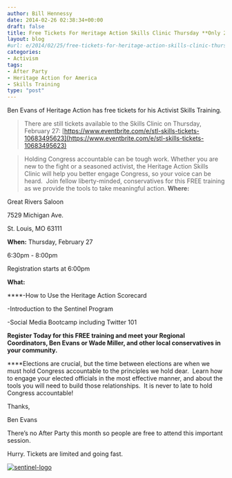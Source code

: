 ```yaml
---
author: Bill Hennessy
date: 2014-02-26 02:38:34+00:00
draft: false
title: Free Tickets For Heritage Action Skills Clinic Thursday **Only 20 Tix Left!**
layout: blog
#url: e/2014/02/25/free-tickets-for-heritage-action-skills-clinic-thursday/
categories:
- Activism
tags:
- After Party
- Heritage Action for America
- Skills Training
type: "post"
---
```


Ben Evans of Heritage Action has free tickets for his Activist Skills Training.


> There are still tickets available to the Skills Clinic on Thursday, February 27: [https://www.eventbrite.com/e/stl-skills-tickets-10683495623](https://www.eventbrite.com/e/stl-skills-tickets-10683495623)




> Holding Congress accountable can be tough work. Whether you are new to the fight or a seasoned activist, the Heritage Action Skills Clinic will help you better engage Congress, so your voice can be heard.  Join fellow liberty-minded, conservatives for this FREE training as we provide the tools to take meaningful action.
**Where:**

Great Rivers Saloon

7529 Michigan Ave.

St. Louis, MO 63111

**When:**
Thursday, February 27

6:30pm - 8:00pm

Registration starts at 6:00pm

**What:**

****-How to Use the Heritage Action Scorecard

-Introduction to the Sentinel Program

-Social Media Bootcamp including Twitter 101

**Register Today for this FREE training and meet your Regional Coordinators, Ben Evans or Wade Miller, and other local conservatives in your community.**

****Elections are crucial, but the time between elections are when we must hold Congress accountable to the principles we hold dear.  Learn how to engage your elected officials in the most effective manner, and about the tools you will need to build those relationships.  It is never to late to hold Congress accountable!

Thanks,

Ben Evans


There’s no After Party this month so people are free to attend this important session.

Hurry. Tickets are limited and going fast.

[![sentinel-logo](https://hennessysview.com/wp-content/uploads/2014/02/sentinel-logo_thumb.png)
](https://hennessysview.com/wp-content/uploads/2014/02/sentinel-logo.png)
